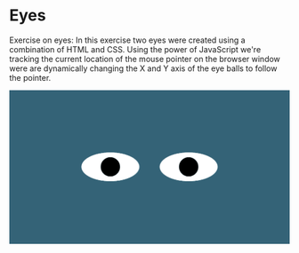 # Eyes
Exercise on eyes:
In this exercise two eyes were created using a combination of HTML and CSS. Using the power of JavaScript we're tracking the current location of the mouse pointer on the browser window were are dynamically changing the X and Y axis of the eye balls to follow the pointer.

<img src= "Eyes.gif" alt="Eyes Excercise"/>
